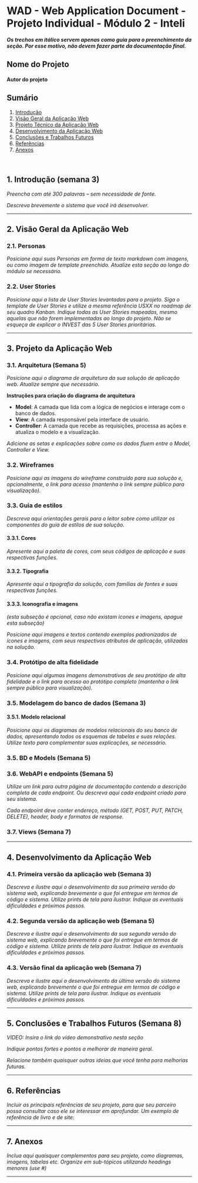 # WAD - Web Application Document - Projeto Individual - Módulo 2 - Inteli

**_Os trechos em itálico servem apenas como guia para o preenchimento da seção. Por esse motivo, não devem fazer parte da documentação final._**

## Nome do Projeto

#### Autor do projeto

## Sumário

1. [Introdução](#c1)  
2. [Visão Geral da Aplicação Web](#c2)  
3. [Projeto Técnico da Aplicação Web](#c3)  
4. [Desenvolvimento da Aplicação Web](#c4)  
5. [Conclusões e Trabalhos Futuros](#c7)  
6. [Referências](#c8)  
7. [Anexos](#c9)

<br>

## <a name="c1"></a>1. Introdução (semana 3)

*Preencha com até 300 palavras – sem necessidade de fonte.*

*Descreva brevemente o sistema que você irá desenvolver.*

---

## <a name="c2"></a>2. Visão Geral da Aplicação Web

### 2.1. Personas

*Posicione aqui suas Personas em forma de texto markdown com imagens, ou como imagem de template preenchido. Atualize esta seção ao longo do módulo se necessário.*

### 2.2. User Stories

*Posicione aqui a lista de User Stories levantadas para o projeto. Siga o template de User Stories e utilize a mesma referência USXX no roadmap de seu quadro Kanban. Indique todas as User Stories mapeadas, mesmo aquelas que não forem implementadas ao longo do projeto. Não se esqueça de explicar o INVEST das 5 User Stories prioritárias.*

---

## <a name="c3"></a>3. Projeto da Aplicação Web

### 3.1. Arquitetura (Semana 5)

*Posicione aqui o diagrama de arquitetura da sua solução de aplicação web. Atualize sempre que necessário.*

**Instruções para criação do diagrama de arquitetura**  
- **Model**: A camada que lida com a lógica de negócios e interage com o banco de dados.
- **View**: A camada responsável pela interface de usuário.
- **Controller**: A camada que recebe as requisições, processa as ações e atualiza o modelo e a visualização.
  
*Adicione as setas e explicações sobre como os dados fluem entre o Model, Controller e View.*

### 3.2. Wireframes

*Posicione aqui as imagens do wireframe construído para sua solução e, opcionalmente, o link para acesso (mantenha o link sempre público para visualização).*

### 3.3. Guia de estilos

*Descreva aqui orientações gerais para o leitor sobre como utilizar os componentes do guia de estilos de sua solução.*

#### 3.3.1. Cores

*Apresente aqui a paleta de cores, com seus códigos de aplicação e suas respectivas funções.*

#### 3.3.2. Tipografia

*Apresente aqui a tipografia da solução, com famílias de fontes e suas respectivas funções.*

#### 3.3.3. Iconografia e imagens 

*(esta subseção é opcional, caso não existam ícones e imagens, apague esta subseção)*

*Posicione aqui imagens e textos contendo exemplos padronizados de ícones e imagens, com seus respectivos atributos de aplicação, utilizadas na solução.*

### 3.4. Protótipo de alta fidelidade

*Posicione aqui algumas imagens demonstrativas de seu protótipo de alta fidelidade e o link para acesso ao protótipo completo (mantenha o link sempre público para visualização).*

### 3.5. Modelagem do banco de dados  (Semana 3)

#### 3.5.1. Modelo relacional 

*Posicione aqui os diagramas de modelos relacionais do seu banco de dados, apresentando todos os esquemas de tabelas e suas relações. Utilize texto para complementar suas explicações, se necessário.*

### 3.5. BD e Models (Semana 5)

### 3.6. WebAPI e endpoints (Semana 5)

*Utilize um link para outra página de documentação contendo a descrição completa de cada endpoint. Ou descreva aqui cada endpoint criado para seu sistema.*  

*Cada endpoint deve conter endereço, método (GET, POST, PUT, PATCH, DELETE), header, body e formatos de response.*

### 3.7. Views (Semana 7)

---

## <a name="c4"></a>4. Desenvolvimento da Aplicação Web

### 4.1. Primeira versão da aplicação web (Semana 3)

*Descreva e ilustre aqui o desenvolvimento da sua primeira versão do sistema web, explicando brevemente o que foi entregue em termos de código e sistema. Utilize prints de tela para ilustrar. Indique as eventuais dificuldades e próximos passos.*

### 4.2. Segunda versão da aplicação web (Semana 5)

*Descreva e ilustre aqui o desenvolvimento da sua segunda versão do sistema web, explicando brevemente o que foi entregue em termos de código e sistema. Utilize prints de tela para ilustrar. Indique as eventuais dificuldades e próximos passos.*

### 4.3. Versão final da aplicação web (Semana 7)

*Descreva e ilustre aqui o desenvolvimento da última versão do sistema web, explicando brevemente o que foi entregue em termos de código e sistema. Utilize prints de tela para ilustrar. Indique as eventuais dificuldades e próximos passos.*

---

## <a name="c7"></a>5. Conclusões e Trabalhos Futuros (Semana 8)

*VIDEO: Insira o link do vídeo demonstrativo nesta seção*

*Indique pontos fortes e pontos a melhorar de maneira geral.*

*Relacione também quaisquer outras ideias que você tenha para melhorias futuras.*

---

## <a name="c8"></a>6. Referências

_Incluir as principais referências de seu projeto, para que seu parceiro possa consultar caso ele se interessar em aprofundar. Um exemplo de referência de livro e de site:_<br>

---

## <a name="c9"></a>7. Anexos

*Inclua aqui quaisquer complementos para seu projeto, como diagramas, imagens, tabelas etc. Organize em sub-tópicos utilizando headings menores (use #)*

---
